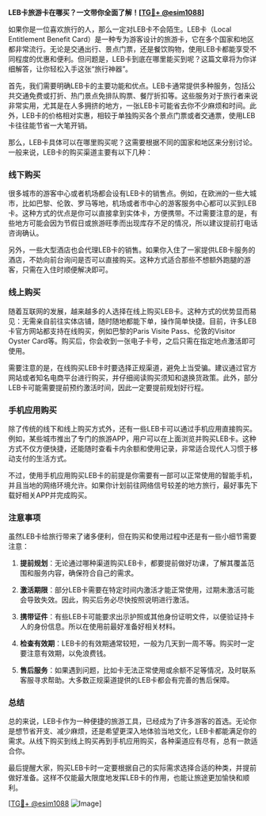 **LEB卡旅游卡在哪买？一文带你全面了解！[[TG💪+ @esim1088](https://t.me/s/esim1088)]**

如果你是一位喜欢旅行的人，那么一定对LEB卡不会陌生。LEB卡（Local Entitlement Benefit Card）是一种专为游客设计的旅游卡，它在多个国家和地区都非常流行。无论是交通出行、景点门票，还是餐饮购物，使用LEB卡都能享受不同程度的优惠和便利。但问题是，LEB卡到底在哪里能买到呢？这篇文章将为你详细解答，让你轻松入手这张“旅行神器”。

首先，我们需要明确LEB卡的主要功能和优点。LEB卡通常提供多种服务，包括公共交通免费或打折、热门景点免排队购票、餐厅折扣等。这些服务对于旅行者来说非常实用，尤其是在人多拥挤的地方，一张LEB卡可能省去你不少麻烦和时间。此外，LEB卡的价格相对实惠，相较于单独购买各个景点门票或者交通票，使用LEB卡往往能节省一大笔开销。

那么，LEB卡具体可以在哪里购买呢？这需要根据不同的国家和地区来分别讨论。一般来说，LEB卡的购买渠道主要有以下几种：

### **线下购买**
很多城市的游客中心或者机场都会设有LEB卡的销售点。例如，在欧洲的一些大城市，比如巴黎、伦敦、罗马等地，机场或者市中心的游客服务中心都可以买到LEB卡。这种方式的优点是你可以直接拿到实体卡，方便携带。不过需要注意的是，有些地方可能会因为节假日或旅游旺季而出现库存不足的情况，所以建议提前打电话咨询确认。

另外，一些大型酒店也会代理LEB卡的销售。如果你入住了一家提供LEB卡服务的酒店，不妨向前台询问是否可以直接购买。这种方式适合那些不想额外跑腿的游客，只需在入住时顺便解决即可。

### **线上购买**
随着互联网的发展，越来越多的人选择在线上购买LEB卡。这种方式的优势显而易见：无需亲自前往实体店铺，随时随地都能下单，操作简单快捷。目前，许多LEB卡官方网站都支持在线购买，例如巴黎的Paris Visite Pass、伦敦的Visitor Oyster Card等。购买后，你会收到一张电子卡号，之后只需在指定地点激活即可使用。

需要注意的是，在线购买LEB卡时要选择正规渠道，避免上当受骗。建议通过官方网站或者知名电商平台进行购买，并仔细阅读购买须知和退换货政策。此外，部分LEB卡可能需要提前预约激活时间，因此一定要提前规划好行程。

### **手机应用购买**
除了传统的线下和线上购买方式外，还有一些LEB卡可以通过手机应用直接购买。例如，某些城市推出了专门的旅游APP，用户可以在上面浏览并购买LEB卡。这种方式不仅方便快捷，还能随时查看卡内余额和使用记录，非常适合现代人习惯于移动支付的生活方式。

不过，使用手机应用购买LEB卡的前提是你需要有一部可以正常使用的智能手机，并且当地的网络环境允许。如果你计划前往网络信号较差的地方旅行，最好事先下载好相关APP并完成购买。

### **注意事项**
虽然LEB卡给旅行带来了诸多便利，但在购买和使用过程中还是有一些小细节需要注意：

1. **提前规划**：无论通过哪种渠道购买LEB卡，都要提前做好功课，了解其覆盖范围和服务内容，确保符合自己的需求。
   
2. **激活期限**：部分LEB卡需要在特定时间内激活才能正常使用，过期未激活可能会导致失效。因此，购买后务必尽快按照说明进行激活。

3. **携带证件**：有些LEB卡可能要求出示护照或其他身份证明文件，以便验证持卡人的身份信息。所以在使用前最好准备好相关材料。

4. **检查有效期**：LEB卡的有效期通常较短，一般为几天到一周不等。购买时一定要注意有效期，以免浪费钱。

5. **售后服务**：如果遇到问题，比如卡无法正常使用或余额不足等情况，及时联系客服寻求帮助。大多数正规渠道提供的LEB卡都会有完善的售后保障。

### **总结**
总的来说，LEB卡作为一种便捷的旅游工具，已经成为了许多游客的首选。无论你是想节省开支、减少麻烦，还是希望更深入地体验当地文化，LEB卡都能满足你的需求。从线下购买到线上购买再到手机应用购买，各种渠道应有尽有，总有一款适合你。

最后提醒大家，购买LEB卡时一定要根据自己的实际需求选择合适的种类，并提前做好准备。这样不仅能最大限度地发挥LEB卡的作用，也能让旅途更加愉快和顺利。

[[TG💪+ @esim1088](https://t.me/s/esim1088) ![Image](https://i.postimg.cc/4NQfJmqS/Snipaste-2025-05-13-00-14-12.png)]